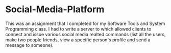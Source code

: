 # Social-Media-Platform
This was an assignment that I completed for my Software Tools and System Programming class. I had to write a server to which allowed clients to connect and issue various social media realted commands (list all the users, make two people friends, view a specific person's profile and send a message to someone).
